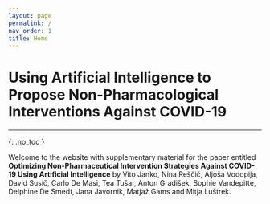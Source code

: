 ```yaml
---
layout: page
permalink: /
nav_order: 1
title: Home
---
```


# Using Artificial Intelligence to Propose Non-Pharmacological Interventions Against COVID-19  #

---

{: .no_toc } 

Welcome to the website with supplementary material for the paper entitled 
**Optimizing Non-Pharmaceutical Intervention Strategies Against COVID-19 Using Artificial 
Intelligence** by Vito Janko, Nina Reščič, Aljoša Vodopija, David Susič, Carlo De Masi, 
Tea Tušar, Anton Gradišek, Sophie Vandepitte, Delphine De Smedt, Jana Javornik, Matjaž Gams and 
Mitja Luštrek.
